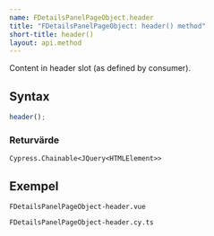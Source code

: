 ```yaml
---
name: FDetailsPanelPageObject.header
title: "FDetailsPanelPageObject: header() method"
short-title: header()
layout: api.method
---
```


Content in header slot (as defined by consumer).

## Syntax

```ts nocompile nolint
header();
```

### Returvärde

`Cypress.Chainable<JQuery<HTMLElement>>`

## Exempel

```import static
FDetailsPanelPageObject-header.vue
```

```import
FDetailsPanelPageObject-header.cy.ts
```
